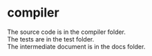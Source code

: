 # compiler

The source code is in the compiler folder. <br>
The tests are in the test folder. <br>
The intermediate document is in the docs folder. <br>
